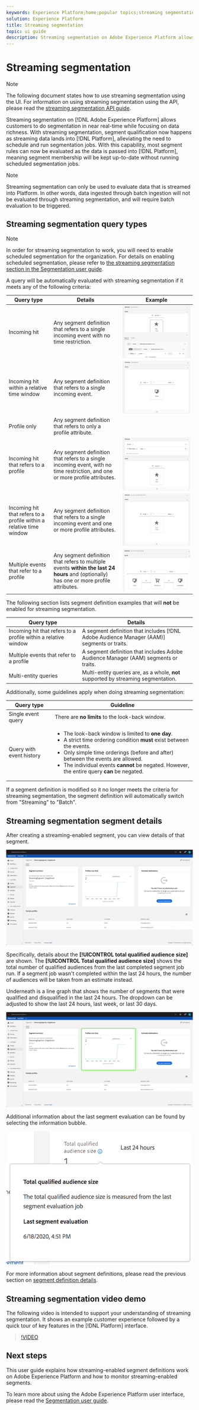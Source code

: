 ```yaml
---
keywords: Experience Platform;home;popular topics;streaming segmentation;Segmentation;Segmentation Service;segmentation service;ui guide;
solution: Experience Platform
title: Streaming segmentation
topic: ui guide
description: Streaming segmentation on Adobe Experience Platform allows you to do segmentation in near real-time while focusing on data richness. With streaming segmentation, segment qualification now happens as data lands into Platform, alleviating the need to schedule and run segmentation jobs. With this capability, most segment rules can now be evaluated as the data is passed into Platform, meaning segment membership will be kept up-to-date without running scheduled segmentation jobs.
---
```


# Streaming segmentation

>[!NOTE]
>
>The following document states how to use streaming segmentation using the UI. For information on using streaming segmentation using the API, please read the [streaming segmentation API guide](../api/streaming-segmentation.md).

Streaming segmentation on [!DNL Adobe Experience Platform] allows customers to do segmentation in near real-time while focusing on data richness. With streaming segmentation, segment qualification now happens as streaming data lands into [!DNL Platform], alleviating the need to schedule and run segmentation jobs. With this capability, most segment rules can now be evaluated as the data is passed into [!DNL Platform], meaning segment membership will be kept up-to-date without running scheduled segmentation jobs.

>[!NOTE]
>
>Streaming segmentation can only be used to evaluate data that is streamed into Platform. In other words, data ingested through batch ingestion will not be evaluated through streaming segmentation, and will require batch evaluation to be triggered.

## Streaming segmentation query types

>[!NOTE]
>
>In order for streaming segmentation to work, you will need to enable scheduled segmentation for the organization. For details on enabling scheduled segmentation, please refer to [the streaming segmentation section in the Segmentation user guide](./overview.md#scheduled-segmentation).

A query will be automatically evaluated with streaming segmentation if it meets any of the following criteria:

| Query type | Details | Example |
| ---------- | ------- | ------- |
| Incoming hit | Any segment definition that refers to a single incoming event with no time restriction. | ![](../images/ui/streaming-segmentation/incoming-hit.png) |
| Incoming hit within a relative time window | Any segment definition that refers to a single incoming event. | ![](../images/ui/streaming-segmentation/relative-hit-success.png) |
| Profile only | Any segment definition that refers to only a profile attribute. | |
| Incoming hit that refers to a profile | Any segment definition that refers to a single incoming event, with no time restriction, and one or more profile attributes. | ![](../images/ui/streaming-segmentation/profile-hit.png) |
| Incoming hit that refers to a profile within a relative time window | Any segment definition that refers to a single incoming event and one or more profile attributes. | ![](../images/ui/streaming-segmentation/profile-relative-success.png) |
| Multiple events that refer to a profile | Any segment definition that refers to multiple events **within the last 24 hours** and (optionally) has one or more profile attributes. | ![](../images/ui/streaming-segmentation/event-history-success.png) |

The following section lists segment definition examples that will **not** be enabled for streaming segmentation.

| Query type | Details |
| ---------- | ------- |
| Incoming hit that refers to a profile within a relative window | A segment definition that includes [!DNL Adobe Audience Manager (AAM)] segments or traits. |
| Multiple events that refer to a profile | A segment definition that includes Adobe Audience Manager (AAM) segments or traits. |
| Multi-entity queries | Multi-entity queries are, as a whole, **not** supported by streaming segmentation. |

Additionally, some guidelines apply when doing streaming segmentation:

| Query type | Guideline |
| ---------- | -------- |
| Single event query | There are **no limits** to the look-back window. |
| Query with event history | <ul><li>The look-back window is limited to **one day**.</li><li>A strict time ordering condition **must** exist between the events.</li><li>Only simple time orderings (before and after) between the events are allowed.</li><li>The individual events **cannot** be negated. However, the entire query **can** be negated.</li></ul>|

If a segment definition is modified so it no longer meets the criteria for streaming segmentation, the segment definition will automatically switch from "Streaming" to "Batch".

## Streaming segmentation segment details

After creating a streaming-enabled segment, you can view details of that segment. 

![](../images/ui/streaming-segmentation/monitoring-streaming-segment.png)

Specifically, details about the **[!UICONTROL total qualified audience size]** are shown. The **[!UICONTROL Total qualified audience size]** shows the total number of qualified audiences from the last completed segment job run. If a segment job wasn't completed within the last 24 hours, the number of audiences will be taken from an estimate instead.

Underneath is a line graph that shows the number of segments that were qualified and disqualified in the last 24 hours. The dropdown can be adjusted to show the last 24 hours, last week, or last 30 days.

![](../images/ui/streaming-segmentation/monitoring-streaming-segment-graph.png)

Additional information about the last segment evaluation can be found by selecting the information bubble.

![](../images/ui/streaming-segmentation/info-bubble.png)

For more information about segment definitions, please read the previous section on [segment definition details](#segment-details).

## Streaming segmentation video demo

The following video is intended to support your understanding of streaming segmentation. It shows an example customer experience followed by a quick tour of key features in the [!DNL Platform] interface.

>[!VIDEO](https://video.tv.adobe.com/v/36184?quality=12&learn=on)

## Next steps

This user guide explains how streaming-enabled segment definitions work on Adobe Experience Platform and how to monitor streaming-enabled segments. 

To learn more about using the Adobe Experience Platform user interface, please read the [Segmentation user guide](./overview.md).